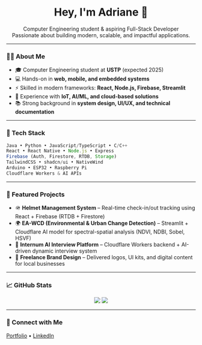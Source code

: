 <h1 align="center">Hey, I'm Adriane 👋</h1>
<p align="center">
  Computer Engineering student & aspiring Full-Stack Developer<br>
  Passionate about building modern, scalable, and impactful applications.
</p>

---

### 👨‍💻 About Me
- 🎓 Computer Engineering student at **USTP** (expected 2025)  
- 💻 Hands-on in **web, mobile, and embedded systems**  
- ⚡ Skilled in modern frameworks: **React, Node.js, Firebase, Streamlit**  
- 🔬 Experience with **IoT, AI/ML, and cloud-based solutions**  
- 📚 Strong background in **system design, UI/UX, and technical documentation**  

---

### 🔧 Tech Stack
```ts
Java • Python • JavaScript/TypeScript • C/C++
React • React Native • Node.js • Express
Firebase (Auth, Firestore, RTDB, Storage)
TailwindCSS • shadcn/ui • NativeWind
Arduino • ESP32 • Raspberry Pi
Cloudflare Workers & AI APIs
```

---

### 🚀 Featured Projects
- 🪖 **Helmet Management System** – Real-time check-in/out tracking using React + Firebase (RTDB + Firestore)  
- 🌍 **EA-WCD (Environmental & Urban Change Detection)** – Streamlit + Cloudflare AI model for spectral-spatial analysis (NDVI, NDBI, Sobel, HSVF)  
- 🤖 **Internum AI Interview Platform** – Cloudflare Workers backend + AI-driven dynamic interview system  
- 🎨 **Freelance Brand Design** – Delivered logos, UI kits, and digital content for local businesses  

---

### 📈 GitHub Stats
<p align="center">
  <img src="https://github-readme-stats.vercel.app/api?username=MixnUP&show_icons=true&theme=github_dark" />
  <img src="https://github-readme-streak-stats.herokuapp.com/?user=MixnUP&theme=github-dark" />
</p>

---

### 🧭 Connect with Me
[Portfolio](https://nyxon.dev) • [LinkedIn](https://www.linkedin.com/in/adriane-loquinte-57087a264)
